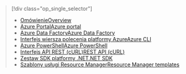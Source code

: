 > [!div class="op_single_selector"]
> * [<span data-ttu-id="48984-101">Omówienie</span><span class="sxs-lookup"><span data-stu-id="48984-101">Overview</span></span>](../articles/hdinsight/hdinsight-hadoop-provision-linux-clusters.md)
> * [<span data-ttu-id="48984-102">Azure Portal</span><span class="sxs-lookup"><span data-stu-id="48984-102">Azure portal</span></span>](../articles/hdinsight/hdinsight-hadoop-create-linux-clusters-portal.md)
> * [<span data-ttu-id="48984-103">Azure Data Factory</span><span class="sxs-lookup"><span data-stu-id="48984-103">Azure Data Factory</span></span>](../articles/hdinsight/hdinsight-hadoop-create-linux-clusters-adf.md)
> * [<span data-ttu-id="48984-104">Interfejs wiersza polecenia platformy Azure</span><span class="sxs-lookup"><span data-stu-id="48984-104">Azure CLI</span></span>](../articles/hdinsight/hdinsight-hadoop-create-linux-clusters-azure-cli.md)
> * [<span data-ttu-id="48984-105">Azure PowerShell</span><span class="sxs-lookup"><span data-stu-id="48984-105">Azure PowerShell</span></span>](../articles/hdinsight/hdinsight-hadoop-create-linux-clusters-azure-powershell.md)
> * [<span data-ttu-id="48984-106">Interfejs API REST (cURL)</span><span class="sxs-lookup"><span data-stu-id="48984-106">REST API (cURL)</span></span>](../articles/hdinsight/hdinsight-hadoop-create-linux-clusters-curl-rest.md)
> * [<span data-ttu-id="48984-107">Zestaw SDK platformy .NET</span><span class="sxs-lookup"><span data-stu-id="48984-107">.NET SDK</span></span>](../articles/hdinsight/hdinsight-hadoop-create-linux-clusters-dotnet-sdk.md)
> * [<span data-ttu-id="48984-108">Szablony usługi Resource Manager</span><span class="sxs-lookup"><span data-stu-id="48984-108">Resource Manager templates</span></span>](../articles/hdinsight/hdinsight-hadoop-create-linux-clusters-arm-templates.md)
> 
> 


